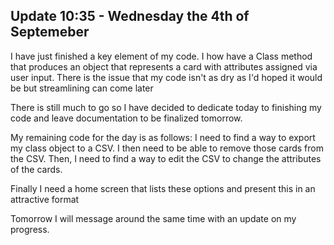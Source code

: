 

##                       Update 10:35 - Wednesday the 4th of Septemeber 


I have just finished a key element of my code. I how have a Class method that produces an object that represents a card with attributes assigned via user input. There is the issue that my code isn't as dry as I'd hoped it would be but streamlining can come later  
 
There is still much to go so I have decided to dedicate today to finishing my code and leave documentation to be finalized tomorrow. 
 
My remaining code for the day is as follows: I need to find a way to export my class object to a CSV. I then need to be able to remove those cards from the CSV. Then, I need to find a way to edit the CSV to change the attributes of the cards.
 
Finally I need a home screen that lists these options and present this in an attractive format 

Tomorrow I will message around the same time with an update on my progress. 
